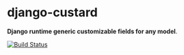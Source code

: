 django-custard
==============

**Django runtime generic customizable fields for any model**.

[![Build Status](https://travis-ci.org/kunitoki/django-custard.svg?branch=master)](https://travis-ci.org/kunitoki/django-custard)
